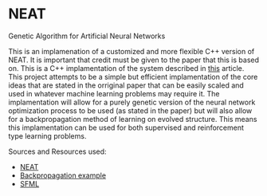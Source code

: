 # NEAT
Genetic Algorithm for Artificial Neural Networks

This is an implamenation of a customized and more flexible C++ version of NEAT. It is important that credit must be given to the paper that this is based on. This is a C++ implamentation of the system described in [this](http://www.mitpressjournals.org/doi/abs/10.1162/106365602320169811) article. This project attempts to be a simple but efficient implamentation of the core ideas that are stated in the orriginal paper that can be easily scaled and used in whatever machine learning problems may require it. The implamentation will allow for a purely genetic version of the neural network optimization process to be used (as stated in the paper) but will also allow for a backpropagation method of learning on evolved structure. This means this implamentation can be used for both supervised and reinforcement type learning problems.


Sources and Resources used:
* [NEAT](http://www.mitpressjournals.org/doi/abs/10.1162/106365602320169811)
* [Backpropagation example](https://mattmazur.com/2015/03/17/a-step-by-step-backpropagation-example/)
* [SFML](https://www.sfml-dev.org/)
